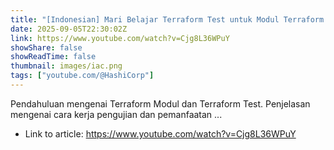 ```yaml
---
title: "[Indonesian] Mari Belajar Terraform Test untuk Modul Terraform yang Teruji"
date: 2025-09-05T22:30:02Z
link: https://www.youtube.com/watch?v=Cjg8L36WPuY
showShare: false
showReadTime: false
thumbnail: images/iac.png
tags: ["youtube.com/@HashiCorp"]
---
```

Pendahuluan mengenai Terraform Modul dan Terraform Test. Penjelasan mengenai cara kerja pengujian dan pemanfaatan ...

- Link to article: https://www.youtube.com/watch?v=Cjg8L36WPuY